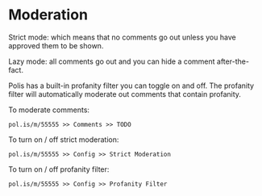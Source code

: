 # Moderation

Strict mode: which means that no comments go out unless you have approved them to be shown. 

Lazy mode: all comments go out and you can hide a comment after-the-fact. 

Polis has a built-in profanity filter you can toggle on and off. The profanity filter will automatically moderate out comments that contain profanity.

To moderate comments:

`pol.is/m/55555 >> Comments >> TODO`

To turn on / off strict moderation:

`pol.is/m/55555 >> Config >> Strict Moderation`

To turn on / off profanity filter: 

`pol.is/m/55555 >> Config >> Profanity Filter`